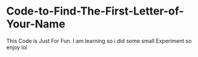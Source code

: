 # Code-to-Find-The-First-Letter-of-Your-Name
This Code is Just For Fun. I am learning so i did some small Experiment
so enjoy lol
